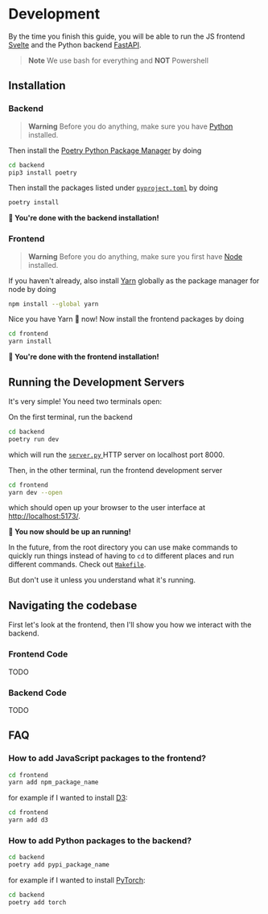 # Development

By the time you finish this guide, you will be able to run the JS frontend [Svelte](https://kit.svelte.dev/) and the Python backend [FastAPI](https://fastapi.tiangolo.com/).

> **Note**
> We use bash for everything and **NOT** Powershell

## Installation

### Backend

> **Warning**
> Before you do anything, make sure you have [Python](https://www.python.org/downloads/) installed.

Then install the [Poetry Python Package Manager](https://python-poetry.org/) by doing 

```bash
cd backend
pip3 install poetry
```

Then install the packages listed under [`pyproject.toml`](./backend/pyproject.toml) by doing 

```bash
poetry install
```

**🥳 You're done with the backend installation!**

### Frontend

> **Warning**
> Before you do anything, make sure you first have [Node](https://nodejs.org/en/download) installed.

If you haven't already, also install [Yarn](https://classic.yarnpkg.com/lang/en/docs/install/#mac-stable) globally as the package manager for node by doing 

```bash
npm install --global yarn
```

Nice you have Yarn 🧶 now! Now install the frontend packages by doing

```bash
cd frontend
yarn install
```

**🥳 You're done with the frontend installation!**

## Running the Development Servers 

It's very simple! You need two terminals open:

On the first terminal, run the backend

```bash
cd backend
poetry run dev
```

which will run the [ `server.py` ](./backend/src/server.py) HTTP server on localhost port 8000.

Then, in the other terminal, run the frontend development server

```bash
cd frontend
yarn dev --open
```

which should open up your browser to the user interface at [http://localhost:5173/](http://localhost:5173/).

**🥳 You now should be up an running!**

In the future, from the root directory you can use make commands to quickly run things instead of having to `cd` to different places and run different commands. Check out [`Makefile`](./Makefile). 

But don't use it unless you understand what it's running.

## Navigating the codebase

First let's look at the frontend, then I'll show you how we interact with the backend.

### Frontend Code
TODO

### Backend Code
TODO

## FAQ

### How to add JavaScript packages to the frontend?

```bash
cd frontend
yarn add npm_package_name
```

for example if I wanted to install [D3](https://www.npmjs.com/package/d3):

```bash
cd frontend
yarn add d3
```

### How to add Python packages to the backend?

```bash
cd backend
poetry add pypi_package_name
```

for example if I wanted to install [PyTorch](https://pypi.org/project/torch/):

```bash
cd backend
poetry add torch
```

